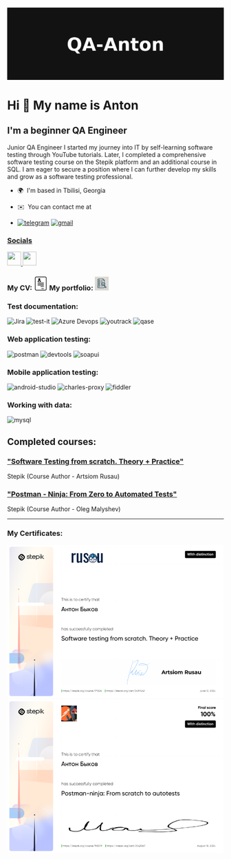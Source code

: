 ![Header](https://github.com/QA-Anton/QA-Anton/blob/main/Assets/QA-Anton_GitHub_Header.png)

Hi 👋 My name is Anton
======================

I'm a beginner QA Engineer
--------------------------

Junior QA Engineer
I started my journey into IT by self-learning software testing through YouTube tutorials. Later, I completed a comprehensive software testing course on the Stepik platform and an additional course in SQL. I am eager to secure a position where I can further develop my skills and grow as a software testing professional.

* 🌍  I'm based in Tbilisi, Georgia
* ✉️  You can contact me at 

* [![telegram](https://img.shields.io/badge/_telegram-black?style=for-the-badge&logo=telegram)](https://t.me/mynewhomegeorgia)
<a href="mailto:georgia.freedom.job@gmail.com">![gmail](https://img.shields.io/badge/_gmail-black?style=for-the-badge&logo=gmail)






### Socials

<p align="left"> <a href="https://www.github.com/QA-Anton" target="_blank" rel="noreferrer"> <picture> <source media="(prefers-color-scheme: dark)" srcset="https://raw.githubusercontent.com/danielcranney/readme-generator/main/public/icons/socials/github-dark.svg" /> <source media="(prefers-color-scheme: light)" srcset="https://raw.githubusercontent.com/danielcranney/readme-generator/main/public/icons/socials/github.svg" /> <img src="https://raw.githubusercontent.com/danielcranney/readme-generator/main/public/icons/socials/github.svg" width="32" height="32" /> </picture> </a> <a href="https://www.linkedin.com/in/антон-быков-580036302/" target="_blank" rel="noreferrer"> <picture> <source media="(prefers-color-scheme: dark)" srcset="https://raw.githubusercontent.com/danielcranney/readme-generator/main/public/icons/socials/linkedin-dark.svg" /> <source media="(prefers-color-scheme: light)" srcset="https://raw.githubusercontent.com/danielcranney/readme-generator/main/public/icons/socials/linkedin.svg" /> <img src="https://raw.githubusercontent.com/danielcranney/readme-generator/main/public/icons/socials/linkedin.svg" width="32" height="32" /> </picture> </a></p>

### My CV: [<img src="https://github.com/QA-Anton/QA-Anton/blob/main/Assets/cv.png" alt="iconCV" width="32" height="32" />](https://drive.google.com/file/d/122gjPAf5JndpcLNRtSTCZhc6IlnGED0W/view?usp=drive_link)     My portfolio:  [<img src="https://github.com/QA-Anton/QA-Anton/blob/main/Assets/portfolio.png" alt="iconCV" width="32" height="32" />](https://drive.google.com/drive/folders/1_01rj_80KN7-a6CDxtXiKB9oVNcHbZR0?usp=sharing)






### Test documentation:

<img src="https://seeklogo.com/images/J/jira-logo-FD39F795A7-seeklogo.com.png" alt="Jira" title="Jira" width="40" height="40" class="detailLogoImage">   <img src="https://camo.githubusercontent.com/6ca5e2be8811ebfe50f050b57766053a48cc8c4cdc10e5357921f45d068d1fde/68747470733a2f2f646f63732e7465737469742e736f6674776172652f696d616765732f7465737469745f6c6f676f5f69636f6e5f626c75652e706e67" title="test-it" alt="test-it" width="40" height="40" data-canonical-src="https://docs.testit.software/images/testit_logo_icon_blue.png" style="max-width: 100%;">   <img src="https://seeklogo.com/images/A/azure-devops-logo-E7364216A7-seeklogo.com.png" alt="Azure Devops" title="Azure Devops" width="40" height="40"  class="detailLogoImage">   <img src="https://camo.githubusercontent.com/20f5b0840eea07c7b3b2cf198e1f3878f54cacd1ee80662c4833b020f0451db1/68747470733a2f2f75706c6f61642e77696b696d656469612e6f72672f77696b6970656469612f636f6d6d6f6e732f7468756d622f382f38642f596f75547261636b5f49636f6e2e7376672f3130323470782d596f75547261636b5f49636f6e2e7376672e706e673f3230323030383033303832323438" title="youtrack" alt="youtrack" width="40" height="40" data-canonical-src="https://upload.wikimedia.org/wikipedia/commons/thumb/8/8d/YouTrack_Icon.svg/1024px-YouTrack_Icon.svg.png?20200803082248" style="max-width: 100%;">   <img src="https://camo.githubusercontent.com/35a1928616a9dca0acd2141dbfa390752e65b548b310a0fec90e70a83b2802ae/68747470733a2f2f6c756e61312e636f2f6562303138372e706e67" title="qase" alt="qase" width="40" height="40" data-canonical-src="https://luna1.co/eb0187.png" style="max-width: 100%;">

### Web application testing:

<img src="https://camo.githubusercontent.com/7a50cfc03d530687bd58cc559fe1b38d1de583e6ca04480587774260a5f62d2b/68747470733a2f2f7365656b6c6f676f2e636f6d2f696d616765732f502f706f73746d616e2d6c6f676f2d303038374341304431352d7365656b6c6f676f2e636f6d2e706e67" title="postman" alt="postman" width="40" height="40" data-canonical-src="https://seeklogo.com/images/P/postman-logo-0087CA0D15-seeklogo.com.png" style="max-width: 100%;">   <img src="https://camo.githubusercontent.com/25f6f3de7ca12c8c300b6f0a7b37c48c1e6176ded2f38d770a9d5e9b9d24fce7/68747470733a2f2f64333377756272666b69306c36382e636c6f756466726f6e742e6e65742f333862356339353361343636373336363638356435356462353564303537633836646231666335342f61306664632f7374617469632f61636165366232346439343033343736363163613930316561303766343763312f6368726f6d652d6465762d6c6f676f2d69636f6e2e706e67" title="devtools" alt="devtools" width="40" height="40" data-canonical-src="https://d33wubrfki0l68.cloudfront.net/38b5c953a4667366685d55db55d057c86db1fc54/a0fdc/static/acae6b24d940347661ca901ea07f47c1/chrome-dev-logo-icon.png" style="max-width: 100%;">   <img src="https://camo.githubusercontent.com/52fcf468d6e62bb2c1c07d700ed593641fa43dfc4b1cf14e7eee5376b463ff94/68747470733a2f2f737461746963302e736d617274626561722e636f2f736d617274626561726272616e642f6d656469612f696d616765732f686f6d652f736f617075692d69636f6e2e737667" title="soapui" alt="soapui" width="40" height="40" data-canonical-src="https://static0.smartbear.co/smartbearbrand/media/images/home/soapui-icon.svg" style="max-width: 100%;">

### Mobile application testing:

<img src="https://camo.githubusercontent.com/e70b799e72de2cbcbdfc253cc4dfd3fb42eb4923972611b9e68f206b4bdff88f/68747470733a2f2f63646e2e6a7364656c6976722e6e65742f67682f64657669636f6e732f64657669636f6e2f69636f6e732f616e64726f696473747564696f2f616e64726f696473747564696f2d6f726967696e616c2e737667" title="android-studio" alt="android-studio" width="40" height="40" data-canonical-src="https://cdn.jsdelivr.net/gh/devicons/devicon/icons/androidstudio/androidstudio-original.svg" style="max-width: 100%;">   <img src="https://camo.githubusercontent.com/51853941260ae860198fc42caf94c597eba7dc12e6f8d3caf65df49c1b6e82b6/68747470733a2f2f63646e2e69636f6e2d69636f6e732e636f6d2f69636f6e73322f333035332f504e472f3531322f636861726c65735f70726f78795f6d61636f735f6269677375725f69636f6e5f3139303330322e706e67" title="charles-proxy" alt="charles-proxy" width="40" height="40" data-canonical-src="https://cdn.icon-icons.com/icons2/3053/PNG/512/charles_proxy_macos_bigsur_icon_190302.png" style="max-width: 100%;">   <img src="https://camo.githubusercontent.com/4c76cc41657552d1ec1d662f230ea45ad2b5da15e73466702f16ae433e87bb3f/68747470733a2f2f7777772e6d6567616c656563686572732e636f6d2f73746f726167652f466964646c65722d457665727977686572652d49636f6e2e706e67" title="fiddler" alt="fiddler" width="40" height="40" data-canonical-src="https://www.megaleechers.com/storage/Fiddler-Everywhere-Icon.png" style="max-width: 100%;">

### Working with data:

<img src="https://camo.githubusercontent.com/8b690f4dff81513c7425f3b8f6e66b34a1dea43e22562037eeb5449d18571c89/68747470733a2f2f63646e2e6a7364656c6976722e6e65742f67682f64657669636f6e732f64657669636f6e2f69636f6e732f6d7973716c2f6d7973716c2d6f726967696e616c2e737667" title="mysql" alt="mysql" width="40" height="40" data-canonical-src="https://cdn.jsdelivr.net/gh/devicons/devicon/icons/mysql/mysql-original.svg" style="max-width: 100%;">

## Completed courses:

### ["Software Testing from scratch. Theory + Practice"](https://stepik.org/course/171826/promo#toc)
Stepik (Course Author - Artsiom Rusau)

### ["Postman - Ninja: From Zero to Automated Tests"](https://stepik.org/course/198019/promo#toc?search=5126140829)
Stepik (Course Author - Oleg Malyshev)
___

### My Certificates:

![Certificates](https://github.com/QA-Anton/QA-Anton/blob/main/Assets/stepik-certificate.png)
![Certificates](https://github.com/QA-Anton/QA-Anton/blob/main/Assets/postman.stepik-certificate.png)